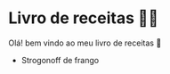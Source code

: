 # Livro de receitas :man_cook:

Olá! bem vindo ao meu livro de receitas :wave:

- Strogonoff de frango
